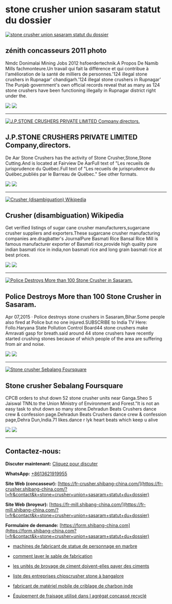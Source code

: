 # stone crusher union sasaram statut du dossier

<a href="https://swt.shibang-china.com/?l=fr&img&k=stone+crusher+union+sasaram+statut+du+dossier" target="_blank">![stone crusher union sasaram statut du dossier](http://static.shibang-china.com/all-800x300/164.jpg)</a>

## zénith concasseurs 2011 photo
Nmdc Donimalai Mining Jobs 2012 hsfoerdertechnik.A Propos De Namib Mills fachmonteure.Un travail qui fait la différence et qui contribue à l'amélioration de la santé de milliers de personnes.'124 illegal stone crushers in Rupnagar' chandigarh.'124 illegal stone crushers in Rupnagar' The Punjab government's own official records reveal that as many as 124 stone crushers have been functioning illegally in Rupnagar district right under the.


<a href="https://whatsapp.shibangsoft.com/WhatsApp.php" target="_blank" title="WhatsApp">![](http://static.shibang-china.com/icon/whatsapp.png)</a> <a href="https://swt.shibang-china.com/?l=fr&icon&k=stone+crusher+union+sasaram+statut+du+dossier" target="_blank">![](http://static.shibang-china.com/icon/chat-fr.png)</a>

---

<a href="https://swt.shibang-china.com/?l=fr&img&k=stone+crusher+union+sasaram+statut+du+dossier" target="_blank">![J.P.STONE CRUSHERS PRIVATE LIMITED Company,directors.](http://static.shibang-china.com/all-800x300/815.jpg)</a>

## J.P.STONE CRUSHERS PRIVATE LIMITED Company,directors.
De Aar Stone Crushers has the activity of Stone Crusher,Stone,Stone Cutting.And is located at Fairview De AarFull text of "Les recueils de jurisprudence du Québec.Full text of "Les recueils de jurisprudence du Québec,publiés par le Barreau de Québec." See other formats.


<a href="https://whatsapp.shibangsoft.com/WhatsApp.php" target="_blank" title="WhatsApp">![](http://static.shibang-china.com/icon/whatsapp.png)</a> <a href="https://swt.shibang-china.com/?l=fr&icon&k=stone+crusher+union+sasaram+statut+du+dossier" target="_blank">![](http://static.shibang-china.com/icon/chat-fr.png)</a>

---

<a href="https://swt.shibang-china.com/?l=fr&img&k=stone+crusher+union+sasaram+statut+du+dossier" target="_blank">![Crusher (disambiguation) Wikipedia](http://static.shibang-china.com/all-800x300/428.jpg)</a>

## Crusher (disambiguation) Wikipedia
Get verified listings of sugar cane crusher manufacturers,sugarcane crusher suppliers and exporters.These sugarcane crusher manufacturing companies are.dragbatter's JournalPure Basmati Rice Bansal Rice Mill is famous manufacturer exporter of Basmati rice,provide high quality pure indian basmati rice in india,non basmati rice and long grain basmati rice at best prices.


<a href="https://whatsapp.shibangsoft.com/WhatsApp.php" target="_blank" title="WhatsApp">![](http://static.shibang-china.com/icon/whatsapp.png)</a> <a href="https://swt.shibang-china.com/?l=fr&icon&k=stone+crusher+union+sasaram+statut+du+dossier" target="_blank">![](http://static.shibang-china.com/icon/chat-fr.png)</a>

---

<a href="https://swt.shibang-china.com/?l=fr&img&k=stone+crusher+union+sasaram+statut+du+dossier" target="_blank">![Police Destroys More than 100 Stone Crusher in Sasaram.](http://static.shibang-china.com/all-800x300/900.jpg)</a>

## Police Destroys More than 100 Stone Crusher in Sasaram.
Apr 07,2015 · Police destroys stone crushers in Sasaram,Bihar.Some people also fired at Police but no one injured.SUBSCRIBE to India TV Here: Follo.Haryana State Pollution Control Board44 stone crushers make Amravati gasp for breath.said around 44 stone crushers have recently started crushing stones because of which people of the area are suffering from air and noise.


<a href="https://whatsapp.shibangsoft.com/WhatsApp.php" target="_blank" title="WhatsApp">![](http://static.shibang-china.com/icon/whatsapp.png)</a> <a href="https://swt.shibang-china.com/?l=fr&icon&k=stone+crusher+union+sasaram+statut+du+dossier" target="_blank">![](http://static.shibang-china.com/icon/chat-fr.png)</a>

---

<a href="https://swt.shibang-china.com/?l=fr&img&k=stone+crusher+union+sasaram+statut+du+dossier" target="_blank">![Stone crusher Sebalang Foursquare](http://static.shibang-china.com/all-800x300/398.jpg)</a>

## Stone crusher Sebalang Foursquare
CPCB orders to shut down 52 stone crusher units near Ganga.Sheo S Jaiswal TNN.to the Union Ministry of Environment and Forest."It is not an easy task to shut down so many stone.Dehradun Beats Crushers dance crew & confession page.Dehradun Beats Crushers dance crew & confession page,Dehra Dun,India.71 likes.dance r lyk heart beats which keep u alive


<a href="https://whatsapp.shibangsoft.com/WhatsApp.php" target="_blank" title="WhatsApp">![](http://static.shibang-china.com/icon/whatsapp.png)</a> <a href="https://swt.shibang-china.com/?l=fr&icon&k=stone+crusher+union+sasaram+statut+du+dossier" target="_blank">![](http://static.shibang-china.com/icon/chat-fr.png)</a>

---
## Contactez-nous:

**Discuter maintenant:** [Cliquez pour discuter](https://swt.shibang-china.com?l=fr&contact&k=stone+crusher+union+sasaram+statut+du+dossier)

**WhatsApp:**  [+8613621919955](https://whatsapp.shibangsoft.com/WhatsApp.php)

**Site Web (concasseur):** [https://fr-crusher.shibang-china.com/](https://fr-crusher.shibang-china.com/?l=fr&contact&k=stone+crusher+union+sasaram+statut+du+dossier)

**Site Web (broyeur):** [https://fr-mill.shibang-china.com/](https://fr-mill.shibang-china.com/?l=fr&contact&k=stone+crusher+union+sasaram+statut+du+dossier)

**Formulaire de demande:** [https://form.shibang-china.com](https://form.shibang-china.com?l=fr&contact&k=stone+crusher+union+sasaram+statut+du+dossier)

* [machines de fabricant de statue de personnage en marbre](../3/machines%20de%20fabricant%20de%20statue%20de%20personnage%20en%20marbre.md)

* [comment laver le sable de fabrication](../1/comment%20laver%20le%20sable%20de%20fabrication.md)

* [les unités de broyage de ciment doivent-elles payer des ciments](../10/les%20unit%C3%A9s%20de%20broyage%20de%20ciment%20doivent-elles%20payer%20des%20ciments.md)

* [liste des entreprises chipscrusher stone à bangalore](../1/liste%20des%20entreprises%20chipscrusher%20stone%20%C3%A0%20bangalore.md)

* [fabricant de matériel mobile de criblage de charbon inde](../10/fabricant%20de%20mat%C3%A9riel%20mobile%20de%20criblage%20de%20charbon%20inde.md)

* [Équipement de fraisage utilisé dans l agrégat concassé recyclé](../9/%C3%89quipement%20de%20fraisage%20utilis%C3%A9%20dans%20l%20agr%C3%A9gat%20concass%C3%A9%20recycl%C3%A9.md)